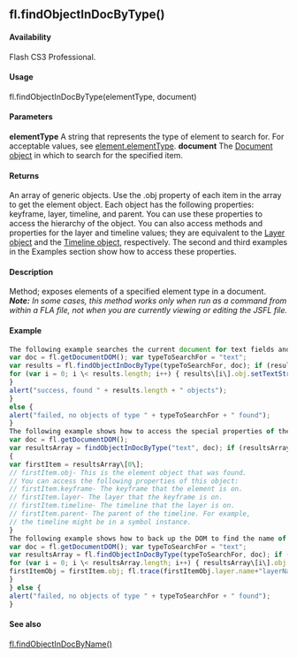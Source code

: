 ## fl.findObjectInDocByType()

#### Availability

Flash CS3 Professional.

#### Usage

fl.findObjectInDocByType(elementType, document)

#### Parameters

**elementType** A string that represents the type of element to search for. For acceptable values, see
[element.elementType](#!AdobeDocs/developers-animatesdk-docs/master/Element_object/element1.md).
**document** The [Document object](#!AdobeDocs/developers-animatesdk-docs/master/Document_object/document_summary.md) in which to search for the specified item.

#### Returns

An array of generic objects. Use the .obj property of each item in the array to get the element object. Each object has the following properties: keyframe, layer, timeline, and parent. You can use these properties to access the hierarchy of the object.
You can also access methods and properties for the layer and timeline values; they are equivalent to the [Layer object](#!AdobeDocs/developers-animatesdk-docs/master/Layer_object/layer_summary.md) and the [Timeline object](#!AdobeDocs/developers-animatesdk-docs/master/Timeline_object/timeline_summary.md), respectively.
The second and third examples in the Examples section show how to access these properties.

#### Description

Method; exposes elements of a specified element type in a document.
***Note:** In some cases, this method works only when run as a command from within a FLA file, not when you are currently viewing or editing the JSFL file.*

#### Example

```javascript
The following example searches the current document for text fields and then changes their contents:
var doc = fl.getDocumentDOM(); var typeToSearchFor = "text";
var results = fl.findObjectInDocByType(typeToSearchFor, doc); if (results.length \0) {
for (var i = 0; i \< results.length; i++) { results\[i\].obj.setTextString("new text");
}
alert("success, found " + results.length + " objects");
}
else {
alert("failed, no objects of type " + typeToSearchFor + " found");
}
The following example shows how to access the special properties of the object returned by this method:
var doc = fl.getDocumentDOM();
var resultsArray = findObjectInDocByType("text", doc); if (resultsArray.length \0)
{
var firstItem = resultsArray\[0\];
// firstItem.obj- This is the element object that was found.
// You can access the following properties of this object:
// firstItem.keyframe- The keyframe that the element is on.
// firstItem.layer- The layer that the keyframe is on.
// firstItem.timeline- The timeline that the layer is on.
// firstItem.parent- The parent of the timeline. For example,
// the timeline might be in a symbol instance.
}
The following example shows how to back up the DOM to find the name of a layer on which a text field was found, using the resultArray.obj object:
var doc = fl.getDocumentDOM(); var typeToSearchFor = "text";
var resultsArray = fl.findObjectInDocByType(typeToSearchFor, doc); if (resultsArray.length \0) {
for (var i = 0; i \< resultsArray.length; i++) { resultsArray\[i\].obj.setTextString("new text"); var firstItem = resultsArray\[0\];
firstItemObj = firstItem.obj; fl.trace(firstItemObj.layer.name+"layerName");
}
} else {
alert("failed, no objects of type " + typeToSearchFor + " found");
}

```
#### See also

[fl.findObjectInDocByName()](#!AdobeDocs/developers-animatesdk-docs/master/flash_object_(fl)/fl27.md)
